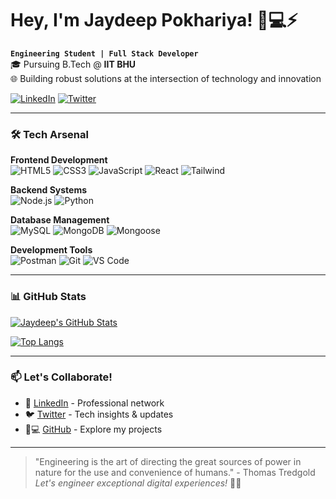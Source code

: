 # Hey, I'm Jaydeep Pokhariya! 👨💻⚡

**`Engineering Student | Full Stack Developer`**  
🎓 Pursuing B.Tech @ **IIT BHU**  
🌐 Building robust solutions at the intersection of technology and innovation

[![LinkedIn](https://img.shields.io/badge/LinkedIn-0077B5?style=for-the-badge&logo=linkedin&logoColor=white)](https://www.linkedin.com/in/jaydeep-pokhariya-682246320)
[![Twitter](https://img.shields.io/badge/Twitter-1DA1F2?style=for-the-badge&logo=twitter&logoColor=white)](https://twitter.com/Jaydeep869)

---

### 🛠️ Tech Arsenal

**Frontend Development**  
![HTML5](https://img.shields.io/badge/HTML5-E34F26?style=flat&logo=html5&logoColor=white)
![CSS3](https://img.shields.io/badge/CSS3-1572B6?style=flat&logo=css3&logoColor=white)
![JavaScript](https://img.shields.io/badge/JavaScript-F7DF1E?style=flat&logo=javascript&logoColor=black)
![React](https://img.shields.io/badge/React-61DAFB?style=flat&logo=react&logoColor=black)
![Tailwind](https://img.shields.io/badge/Tailwind_CSS-38B2AC?style=flat&logo=tailwind-css&logoColor=white)


**Backend Systems**  
![Node.js](https://img.shields.io/badge/Node.js-339933?style=flat&logo=node.js&logoColor=white)
![Python](https://img.shields.io/badge/Python-3776AB?style=flat&logo=python&logoColor=white)

**Database Management**  
![MySQL](https://img.shields.io/badge/MySQL-4479A1?style=flat&logo=mysql&logoColor=white)
![MongoDB](https://img.shields.io/badge/MongoDB-47A248?style=flat&logo=mongodb&logoColor=white)
![Mongoose](https://img.shields.io/badge/Mongoose-880000?style=flat&logoColor=white)

**Development Tools**  
![Postman](https://img.shields.io/badge/Postman-FF6C37?style=flat&logo=postman&logoColor=white)
![Git](https://img.shields.io/badge/Git-F05032?style=flat&logo=git&logoColor=white)
![VS Code](https://img.shields.io/badge/VS_Code-007ACC?style=flat&logo=visual-studio-code&logoColor=white)

---

### 📊 GitHub Stats

[![Jaydeep's GitHub Stats](https://github-readme-stats.vercel.app/api?username=jaydeep869&show_icons=true&theme=radical)](https://github.com/jaydeep869)

[![Top Langs](https://github-readme-stats.vercel.app/api/top-langs/?username=jaydeep869&layout=compact&theme=radical&hide=css)](https://github.com/jaydeep869)

---




### 📫 Let's Collaborate!

- 💼 [LinkedIn](https://www.linkedin.com/in/jaydeep-pokhariya-682246320) - Professional network
- 🐦 [Twitter](https://twitter.com/Jaydeep869) - Tech insights & updates
- 👨💻 [GitHub](https://github.com/Jaydeep869) - Explore my projects

---

> "Engineering is the art of directing the great sources of power in nature for the use and convenience of humans." - Thomas Tredgold  
> *Let's engineer exceptional digital experiences!* 🔧🚀
